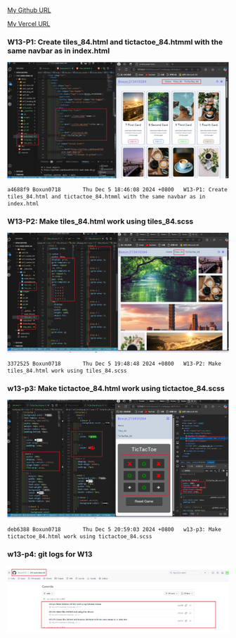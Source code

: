 [My Github URL](https://github.com/Boxun0718/1131-sweb-demo-84)

[My Vercel URL](https://1131-sweb-demo-84.vercel.app/)

### W13-P1: Create tiles_84.html and tictactoe_84.htmml with the same navbar as in index.html

![](w13-p1.png)

```
a4688f9 Boxun0718       Thu Dec 5 18:46:08 2024 +0800   W13-P1: Create tiles_84.html and tictactoe_84.htmml with the same navbar as in index.html
```

### W13-P2: Make tiles_84.html work using tiles_84.scss

![](w13-p2.png)

```
3372525 Boxun0718       Thu Dec 5 19:48:48 2024 +0800   W13-P2: Make tiles_84.html work using tiles_84.scss
```

### w13-p3: Make tictactoe_84.html work using tictactoe_84.scss

![](w13-p3.png)

```
deb6388 Boxun0718       Thu Dec 5 20:59:03 2024 +0800   w13-p3: Make tictactoe_84.html work using tictactoe_84.scss
```

### w13-p4: git logs for W13

![](w13-logs.png)

```

```
